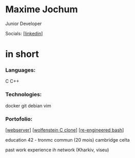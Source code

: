 # Maxime Jochum
Junior Developer

Socials: [[linkedin](https://www.linkedin.com/in/maxime-jochum/)]

# in short
### Languages:
C  C++
### Technologies:
docker  git  debian  vim
### Portofolio:
[[webserver](https://github.com/Moustachestache/webserv)]  [[wolfenstein C clone](https://github.com/Moustachestache/cub3d)] [[re-engineered bash](https://github.com/Moustachestache/42minishell)]


education
42 - tronmc commun (20 mois)
cambridge celta

past work experience
ih network (Kharkiv, viseu)
